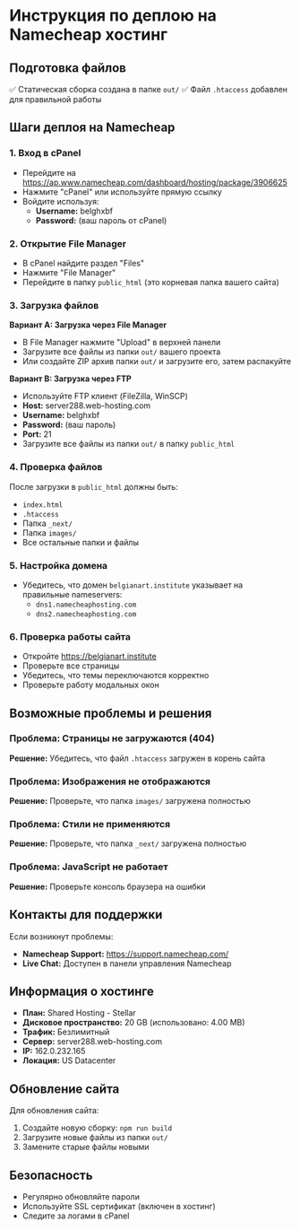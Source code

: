 # Инструкция по деплою на Namecheap хостинг

## Подготовка файлов

✅ Статическая сборка создана в папке `out/`
✅ Файл `.htaccess` добавлен для правильной работы

## Шаги деплоя на Namecheap

### 1. Вход в cPanel
- Перейдите на https://ap.www.namecheap.com/dashboard/hosting/package/3906625
- Нажмите "cPanel" или используйте прямую ссылку
- Войдите используя:
  - **Username:** belghxbf
  - **Password:** (ваш пароль от cPanel)

### 2. Открытие File Manager
- В cPanel найдите раздел "Files"
- Нажмите "File Manager"
- Перейдите в папку `public_html` (это корневая папка вашего сайта)

### 3. Загрузка файлов
**Вариант A: Загрузка через File Manager**
- В File Manager нажмите "Upload" в верхней панели
- Загрузите все файлы из папки `out/` вашего проекта
- Или создайте ZIP архив папки `out/` и загрузите его, затем распакуйте

**Вариант B: Загрузка через FTP**
- Используйте FTP клиент (FileZilla, WinSCP)
- **Host:** server288.web-hosting.com
- **Username:** belghxbf
- **Password:** (ваш пароль)
- **Port:** 21
- Загрузите все файлы из папки `out/` в папку `public_html`

### 4. Проверка файлов
После загрузки в `public_html` должны быть:
- `index.html`
- `.htaccess`
- Папка `_next/`
- Папка `images/`
- Все остальные папки и файлы

### 5. Настройка домена
- Убедитесь, что домен `belgianart.institute` указывает на правильные nameservers:
  - `dns1.namecheaphosting.com`
  - `dns2.namecheaphosting.com`

### 6. Проверка работы сайта
- Откройте https://belgianart.institute
- Проверьте все страницы
- Убедитесь, что темы переключаются корректно
- Проверьте работу модальных окон

## Возможные проблемы и решения

### Проблема: Страницы не загружаются (404)
**Решение:** Убедитесь, что файл `.htaccess` загружен в корень сайта

### Проблема: Изображения не отображаются
**Решение:** Проверьте, что папка `images/` загружена полностью

### Проблема: Стили не применяются
**Решение:** Проверьте, что папка `_next/` загружена полностью

### Проблема: JavaScript не работает
**Решение:** Проверьте консоль браузера на ошибки

## Контакты для поддержки

Если возникнут проблемы:
- **Namecheap Support:** https://support.namecheap.com/
- **Live Chat:** Доступен в панели управления Namecheap

## Информация о хостинге

- **План:** Shared Hosting - Stellar
- **Дисковое пространство:** 20 GB (использовано: 4.00 MB)
- **Трафик:** Безлимитный
- **Сервер:** server288.web-hosting.com
- **IP:** 162.0.232.165
- **Локация:** US Datacenter

## Обновление сайта

Для обновления сайта:
1. Создайте новую сборку: `npm run build`
2. Загрузите новые файлы из папки `out/`
3. Замените старые файлы новыми

## Безопасность

- Регулярно обновляйте пароли
- Используйте SSL сертификат (включен в хостинг)
- Следите за логами в cPanel
